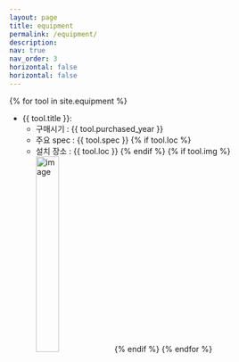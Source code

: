 ```yaml
---
layout: page
title: equipment
permalink: /equipment/
description:
nav: true
nav_order: 3
horizontal: false
horizontal: false
---
```


{% for tool in site.equipment %}
  * {{ tool.title }}:
	 - 구매시기  : {{ tool.purchased_year }}
	 - 주요 spec : {{ tool.spec }}
	{% if tool.loc %}
	 - 설치 장소 : {{ tool.loc }}
	{% endif %}
	{% if tool.img %}
		<img class="card-img" src="{{ tool.img | relative_url }}" style="object-fit: cover; width: 30%" alt="image">
	{% endif %}
{% endfor %}
